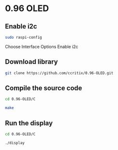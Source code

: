 # 0.96 OLED
## Enable i2c 
```bash
sudo raspi-config
```
Choose Interface Options 
Enable i2c

##  Download library 
```bash
git clone https://github.com/ccritix/0.96-OLED.git
```
## Compile the source code 
```bash
cd 0.96-OLED/C 
```
```bash
make 
```


## Run the display

```bash 
cd 0.96-OLED/C 
```
```bash 
./display 
```



